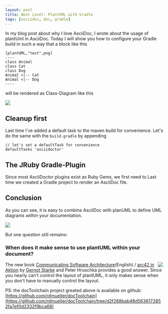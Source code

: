 ```yaml
---
layout: post
title: Next Level: PlantUML with Gradle
tags: [asciidoc, doc, gradle]
---
```


In my blog post about why I love AsciiDoc, I wrote about the usage of plantUml in AsciiDoc. Today I will show you how to 
configure your Gradle build in such a way that a block like this

``` 
[plantUML,"test",png]
----
class Animal 
class Cat 
class Dog 
Animal <|-- Cat 
Animal <|-- Dog
----
```

will be rendered as Class-Diagram like this

<div> <img src="rederedDiagram.png" style="max-width: 100%" /> </div>

## Cleanup first

Last time I've added a default task to the maven build for convenience. Let's do the same with the `build.gradle` by appending

``` 
// let's set a defaultTask for convenience
defaultTasks 'asciidoctor'
``` 



## The JRuby Gradle-Plugin

Since most AsciiDoctor plugins exist as Ruby Gems, we first need to Last time we created a Gradle project to render an AsciiDoc file. 

## Conclusion

As you can see, it is easy to combine AsciiDoc with planUML to define UML diagrams _within_ your documentation.

<div> <img src="renderedPlantUml.png" style="max-width: 100%" /> </div>

But one question still remains:

### When does it make sense to use plantUML within your document?


<div style="float:right"><a href="https://www.amazon.de/arc42-Aktion-Praktische-Tipps-Architekturdokumentation/dp/3446448012/ref=as_li_ss_il?ie=UTF8&redirect=true&ref_=as_li_qf_sp_asin_il_tl&linkCode=li1&tag=&linkId=6ed21b5fbad8c1d5793fe05122b6ed2d" target="_blank"><img border="0" src="//ws-eu.amazon-adsystem.com/widgets/q?_encoding=UTF8&ASIN=3446448012&Format=_SL110_&ID=AsinImage&MarketPlace=DE&ServiceVersion=20070822&WS=1&tag=" ></a><img src="https://ir-de.amazon-adsystem.com/e/ir?t=&l=li1&o=3&a=3446448012" width="1" height="1" border="0" alt="" style="border:none !important; margin:0px !important;" /></div>

The new book [Communicating Software Architecture](https://leanpub.com/arc42inpractice)(English) / [arc42 in Aktion](http://amzn.to/29UUm0p) by [Gernot Starke](https://twitter.com/gernotstarke) and Peter Hruschka provides a good answer. Since you nearly can't control the layout of plantUML, it only makes sense when you don't have to manually control the layout.

PS: the docToolchain project greated above is available on github: [https://github.com/rdmueller/docToolchain](https://github.com/rdmueller/docToolchain/tree/d2f288bab48d5636172852fa7ef0d2332f9bca68)

